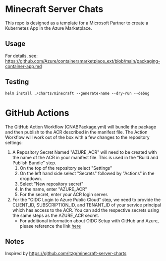 # Minecraft Server Chats

This repo is designed as a template for a Microsoft Partner to create a Kubernetes App in the Azure Marketplace.

## Usage

For details, see: https://github.com/Azure/containersmarketplace_ext/blob/main/packaging-container-app.md

## Testing

```
helm install ./charts/minecraft --generate-name --dry-run --debug
```
# GitHub Actions

The GitHub Action Workflow (CNABPackage.yml) will bundle the package and then publish to the ACR described in the manifest file.  The Action Workflow will work out of the box with a few changes to the repository settings:

1. A Repository Secret Named "AZURE_ACR" will need to be created with the name of the ACR in your manifest file.  This is used in the "Build and Publish Bundle" step.
    1. On the top of the repository select "Settings"
    2. On the left hand side select "Secrets" followed by "Actions" in the dropdown.
    3. Select "New repository secret"
    4. In the name, enter "AZURE_ACR"
    5. For the secret, enter your ACR login server.
2. For the "OIDC Login to Azure Public Cloud" step, we need to provide the CLIENT_ID, SUBSCRIPTION_ID, and TENANT_ID of your service principal which has access to the ACR.  You can add the respective secrets using the same steps as the AZURE_ACR secret.  
    * For additional information about OIDC Setup with GitHub and Azure, please reference the link [here](https://docs.github.com/en/actions/deployment/security-hardening-your-deployments/configuring-openid-connect-in-azure)

## Notes

Inspired by https://github.com/itzg/minecraft-server-charts